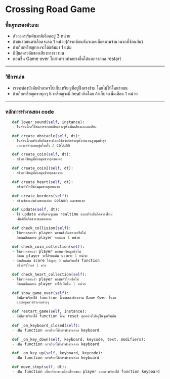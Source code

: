 # Crossing Road Game
### พื้นฐานของตัวเกม
- ตัวละครเริ่มต้นมามีเลือดอยู่ 3 หน่วย
- ถ้าชนรถยนตร์เลือดจะลด 1 หน่วย(ถ้ารถซ้อนกันจะลดเลือดตามจำนวนรถที่ซ้อนกัน)
- ถ้าเก็บเหรียญทองจะได้แต้มมา 1 แต้ม
- มีปุ่มลดระดับของเสียงทางขวาบน
- ตอนขึ้น Game over ไม่สามารถทำอย่างอื่นได้นอกจากกด restart
---
### วิธีการเล่น
- เราจะต้องบังคับตัวละครไปเก็บเหรียญที่อยู่ฝั่งตรงข้าม
  โดยไม่ให้โดนรถชน
- ถ้าเก็บเหรียญครบทุกๆ 5 เหรียญจะมี heal เกิดโดย
  ถ้าเก็บจะเพิ่มเลือด 1 หน่วย
---
### หลักการทำงานของ code
 ``` python
    def lower_sound(self, instance):
    - ในส่วนนี้จะใช้จัดการระบบเสียงต่างๆทั้งเพิ่มเสียงและลดเสียง

    def create_obstacle(self, dt):
    - ในส่วนนี้จะสร้างสิ่งกีดขวางโดยมีข้อจำกัดต่างๆทั้งจำนวนสูงสุดต่ำสุด
      และจะสร้างแบบสุ่มในทั้ง 3 column

    def create_coin(self, dt):
    - สร้างเหรียญที่ช่องมุมขวาสุดของจอ

    def create_coin2(self, dt):
    - สร้างเหรียญที่ช่องมุมซ้ายสุดของจอ

    def create_heart(self, dt):
    - สร้างหัวใจที่ช่องมุมขวาสุดของจอ

    def create_borders(self):
    - สร้างช่องแบ่งต่างของแต่ละ column และขอบจอ

    def update(self, dt):
    - ใช้ update คำสั่งต่างๆแบบ realtime และสร้างสิ่งกีดขวางใหม่
      เมื่อมีสิ่งกีดขวางชนขอบจอ

    def check_collision(self):
    - ใช้ตรวจสอบว่า player มาชนสิ่งกีดขวางหรือไม่
      ถ้าชนเลือดของ player จะลดลง 1 หน่วย

    def check_coin_collection(self):
    - ใช้ตรวจสอบว่า player มาชนเหรียญหรือไม่
      ถ้าชน player จะได้รับแต้ม score 1 หน่วย
    - ถ้าเก็ยแต้ม score ได้ทุกๆ 5 แต้มเรีบกใช้ function
      สร้างหัวใจมา 1 ดวง

    def check_heart_collection(self):
    - ใช้ตรวจสอบว่า player มาชนหัวใจหรือไม่
      ถ้าชนเลือดของ player จะได้เพิ่มขึ้น 1 หน่วย

    def show_game_over(self):
    - ถ้ามีการเรียกใช้ function นี้จะแสดงข้อความ Game Over ขึ้นมา
      และหยุดการทำงานต่างๆ

    def restart_game(self, instance):
    - ถ้ามีการเรียกใช้ function นี้จะ reset ทุกอย่างไปอยู่ในจุดเริ่มต้น
   
    def _on_keyboard_closed(self):
    - เป็น function การเรียกใช้การทำงานจาก keyboard

    def _on_key_down(self, keyboard, keycode, text, modifiers):
    - เป็น function การเรียกใช้การทำงานจาก keyboard

    def _on_key_up(self, keyboard, keycode):
    - เป็น function การเรียกใช้การทำงานจาก keyboard

    def move_step(self, dt):
    - เป็น function เกี่ยวกับการเคลื่อนไหวของ player และการเรียกใช้ function keyboard
```
